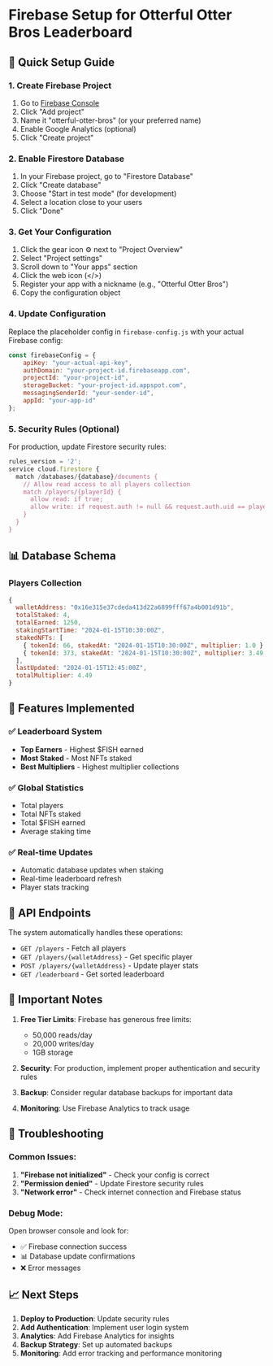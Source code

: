 # Firebase Setup for Otterful Otter Bros Leaderboard

## 🚀 Quick Setup Guide

### 1. Create Firebase Project
1. Go to [Firebase Console](https://console.firebase.google.com/)
2. Click "Add project"
3. Name it "otterful-otter-bros" (or your preferred name)
4. Enable Google Analytics (optional)
5. Click "Create project"

### 2. Enable Firestore Database
1. In your Firebase project, go to "Firestore Database"
2. Click "Create database"
3. Choose "Start in test mode" (for development)
4. Select a location close to your users
5. Click "Done"

### 3. Get Your Configuration
1. Click the gear icon ⚙️ next to "Project Overview"
2. Select "Project settings"
3. Scroll down to "Your apps" section
4. Click the web icon (</>)
5. Register your app with a nickname (e.g., "Otterful Otter Bros")
6. Copy the configuration object

### 4. Update Configuration
Replace the placeholder config in `firebase-config.js` with your actual Firebase config:

```javascript
const firebaseConfig = {
    apiKey: "your-actual-api-key",
    authDomain: "your-project-id.firebaseapp.com",
    projectId: "your-project-id",
    storageBucket: "your-project-id.appspot.com",
    messagingSenderId: "your-sender-id",
    appId: "your-app-id"
};
```

### 5. Security Rules (Optional)
For production, update Firestore security rules:

```javascript
rules_version = '2';
service cloud.firestore {
  match /databases/{database}/documents {
    // Allow read access to all players collection
    match /players/{playerId} {
      allow read: if true;
      allow write: if request.auth != null && request.auth.uid == playerId;
    }
  }
}
```

## 📊 Database Schema

### Players Collection
```javascript
{
  walletAddress: "0x16e315e37cdeda413d22a6899fff67a4b001d91b",
  totalStaked: 4,
  totalEarned: 1250,
  stakingStartTime: "2024-01-15T10:30:00Z",
  stakedNFTs: [
    { tokenId: 66, stakedAt: "2024-01-15T10:30:00Z", multiplier: 1.0 },
    { tokenId: 373, stakedAt: "2024-01-15T10:30:00Z", multiplier: 3.49 }
  ],
  lastUpdated: "2024-01-15T12:45:00Z",
  totalMultiplier: 4.49
}
```

## 🔧 Features Implemented

### ✅ Leaderboard System
- **Top Earners** - Highest $FISH earned
- **Most Staked** - Most NFTs staked
- **Best Multipliers** - Highest multiplier collections

### ✅ Global Statistics
- Total players
- Total NFTs staked
- Total $FISH earned
- Average staking time

### ✅ Real-time Updates
- Automatic database updates when staking
- Real-time leaderboard refresh
- Player stats tracking

## 🎯 API Endpoints

The system automatically handles these operations:

- `GET /players` - Fetch all players
- `GET /players/{walletAddress}` - Get specific player
- `POST /players/{walletAddress}` - Update player stats
- `GET /leaderboard` - Get sorted leaderboard

## 🚨 Important Notes

1. **Free Tier Limits**: Firebase has generous free limits:
   - 50,000 reads/day
   - 20,000 writes/day
   - 1GB storage

2. **Security**: For production, implement proper authentication and security rules

3. **Backup**: Consider regular database backups for important data

4. **Monitoring**: Use Firebase Analytics to track usage

## 🐛 Troubleshooting

### Common Issues:
1. **"Firebase not initialized"** - Check your config is correct
2. **"Permission denied"** - Update Firestore security rules
3. **"Network error"** - Check internet connection and Firebase status

### Debug Mode:
Open browser console and look for:
- ✅ Firebase connection success
- 📊 Database update confirmations
- ❌ Error messages

## 📈 Next Steps

1. **Deploy to Production**: Update security rules
2. **Add Authentication**: Implement user login system
3. **Analytics**: Add Firebase Analytics for insights
4. **Backup Strategy**: Set up automated backups
5. **Monitoring**: Add error tracking and performance monitoring
